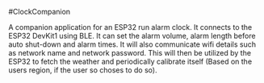 #ClockCompanion

A companion application for an ESP32 run alarm clock. It connects to the ESP32 DevKit1 using BLE. It can set the alarm volume, alarm length before auto shut-down and alarm times. It will also communicate wifi details such as network name and network password. This will then be utilized by the ESP32 to fetch the weather and periodically calibrate itself (Based on the users region, if the user so choses to do so).
